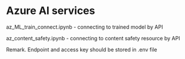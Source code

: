 ﻿# Azure  AI services

az_ML_train_connect.ipynb - connecting to trained model by API

az_content_safety.ipynb - connecting to content safety resource by API

Remark. Endpoint and access key should be stored in .env file
